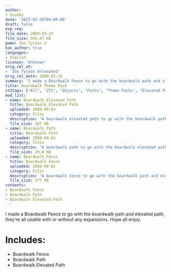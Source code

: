 ```yaml
---
author:
- Scooby
date: '2025-01-30T04:00:00'
draft: false
exp_req:
file_date: 2009-03-24
file_size: 343.67 KB
game: Zoo Tycoon 2
has_author: true
languages:
- English
license: 'Unknown'
orig_rel_at:
- 'Zoo Tycoon Unleashed'
orig_rel_date: 2009-03-24
summary: "I made a Boardwalk Fence to go with the boardwalk path and elevated path, it's usable with or without any expansions. Hope all enjoy."
title: Boardwalk Theme Pack
zt2tags: ["All", "ZT2", "Objects", "Paths", "Theme Packs", "Elevated Paths", "Paths"]
mod_list:
- name: Boardwalk_Elevated_Path
  title: Boardwalk Elevated Path
  uploaded: 2008-09-03
  category: Files
  description: "A boardwalk elevated path to go with the boardwalk path."
  file_size: 107 KB
- name: Boardwalk_Path
  title: Boardwalk Path
  uploaded: 2008-09-03
  category: Files
  description: "A boardwalk path to go with the boardwalk elevated path."
  file_size: 20.8 KB
- name: Boardwalk_Fence
  title: Boardwalk Fence
  uploaded: 2008-09-03
  category: Files
  description: "A boardwalk fence to go with the boardwalk path and elevated path."
  file_size: 277 KB
contents:
- Boardwalk Fence
- Boardwalk Path
- Boardwalk Elevated Path
---
```

I made a Boardwalk Fence to go with the boardwalk path and elevated path, they're all usable with or without any expansions. Hope all enjoy.

# Includes:

- Boardwalk Fence
- Boardwalk Path
- Boardwalk Elevated Path
